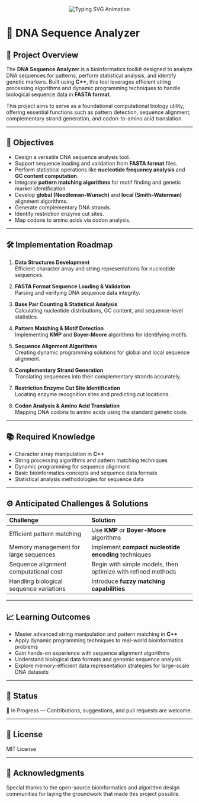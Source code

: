 <p align="center">
  <img src="https://readme-typing-svg.herokuapp.com?font=Fira+Code&size=26&pause=1500&color=004EFF&center=true&vCenter=true&width=900&lines=🧬+Welcome+to+the+FGene+World;🔬+DNA+Sequence+Analyzer+in+C%2B%2B;🚀+Bioinformatics+%7C+Pattern+Matching+%7C+Sequence+Alignment;🧠+Explore+Genomic+Data+with+Algorithms" alt="Typing SVG Animation" />
</p>

# 🧬 DNA Sequence Analyzer

## 📖 Project Overview

The **DNA Sequence Analyzer** is a bioinformatics toolkit designed to analyze DNA sequences for patterns, perform statistical analysis, and identify genetic markers. Built using **C++**, this tool leverages efficient string processing algorithms and dynamic programming techniques to handle biological sequence data in **FASTA format**.

This project aims to serve as a foundational computational biology utility, offering essential functions such as pattern detection, sequence alignment, complementary strand generation, and codon-to-amino acid translation.

---

## 🎯 Objectives

- Design a versatile DNA sequence analysis tool.
- Support sequence loading and validation from **FASTA format** files.
- Perform statistical operations like **nucleotide frequency analysis** and **GC content computation**.
- Integrate **pattern matching algorithms** for motif finding and genetic marker identification.
- Develop **global (Needleman-Wunsch)** and **local (Smith-Waterman)** alignment algorithms.
- Generate complementary DNA strands.
- Identify restriction enzyme cut sites.
- Map codons to amino acids via codon analysis.

---

## 🛠️ Implementation Roadmap

1. **Data Structures Development**  
   Efficient character array and string representations for nucleotide sequences.

2. **FASTA Format Sequence Loading & Validation**  
   Parsing and verifying DNA sequence data integrity.

3. **Base Pair Counting & Statistical Analysis**  
   Calculating nucleotide distributions, GC content, and sequence-level statistics.

4. **Pattern Matching & Motif Detection**  
   Implementing **KMP** and **Boyer-Moore** algorithms for identifying motifs.

5. **Sequence Alignment Algorithms**  
   Creating dynamic programming solutions for global and local sequence alignment.

6. **Complementary Strand Generation**  
   Translating sequences into their complementary strands accurately.

7. **Restriction Enzyme Cut Site Identification**  
   Locating enzyme recognition sites and predicting cut locations.

8. **Codon Analysis & Amino Acid Translation**  
   Mapping DNA codons to amino acids using the standard genetic code.

---

## 📚 Required Knowledge

- Character array manipulation in **C++**
- String processing algorithms and pattern matching techniques
- Dynamic programming for sequence alignment
- Basic bioinformatics concepts and sequence data formats
- Statistical analysis methodologies for sequence data

---

## ⚙️ Anticipated Challenges & Solutions

| Challenge                             | Solution                                                   |
|:--------------------------------------|:------------------------------------------------------------|
| Efficient pattern matching            | Use **KMP** or **Boyer-Moore** algorithms                    |
| Memory management for large sequences | Implement **compact nucleotide encoding** techniques         |
| Sequence alignment computational cost | Begin with simple models, then optimize with refined methods |
| Handling biological sequence variations| Introduce **fuzzy matching capabilities**                    |

---

## 📈 Learning Outcomes

- Master advanced string manipulation and pattern matching in **C++**
- Apply dynamic programming techniques to real-world bioinformatics problems
- Gain hands-on experience with sequence alignment algorithms
- Understand biological data formats and genomic sequence analysis
- Explore memory-efficient data representation strategies for large-scale DNA datasets

---

## 📌 Status

🚀 In Progress — Contributions, suggestions, and pull requests are welcome.

---

## 📄 License

MIT License

---

## 🤝 Acknowledgments

Special thanks to the open-source bioinformatics and algorithm design communities for laying the groundwork that made this project possible.

